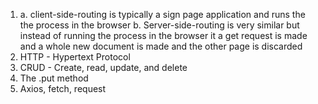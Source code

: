 1.  a. client-side-routing is typically a sign page application and runs the the process in the             browser 
    b. Server-side-routing is very similar but instead of running the process in the browser it a get   request is made and a whole new document is made and the other page is discarded
2. HTTP - Hypertext Protocol 
3. CRUD - Create, read, update, and delete 
4. The .put method
5. Axios, fetch, request

